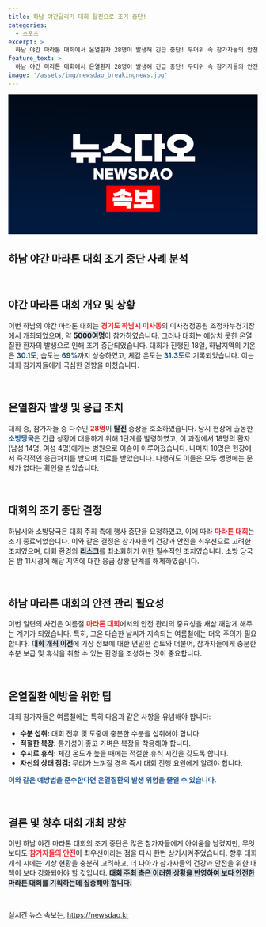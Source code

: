 ```yaml
---
title: 하남 야간달리기 대회 탈진으로 조기 중단!
categories:
  - 스포츠
excerpt: >
  하남 야간 마라톤 대회에서 온열환자 28명이 발생해 긴급 중단! 무더위 속 참가자들의 안전을 위해 소방당국이 신속히 대응하며 대회는 조기 종료됐다. 이 상황의 전말을 확인해보세요!
feature_text: >
  하남 야간 마라톤 대회에서 온열환자 28명이 발생해 긴급 중단! 무더위 속 참가자들의 안전을 위해 소방당국이 신속히 대응하며 대회는 조기 종료됐다. 이 상황의 전말을 확인해보세요!
image: '/assets/img/newsdao_breakingnews.jpg'
---
```


<p><img src="/assets/img/newsdao_breakingnews.jpg" alt="koreaapp 속보" /></p>

<h2 data-ke-size="size26">하남 야간 마라톤 대회 조기 중단 사례 분석</h2>

<p data-ke-size="size16">&nbsp;</p>

<h2 data-ke-size="size26">야간 마라톤 대회 개요 및 상황</h2>

<p>이번 하남의 야간 마라톤 대회는 <b><span style="color: #ee2323;">경기도 하남시 미사동</span></b>의 미사경정공원 조정카누경기장에서 개최되었으며, 약 <b><span style="background-color: #21538527;">5000여명</span></b>이 참가하였습니다. 그러나 대회는 예상치 못한 온열질환 환자의 발생으로 인해 조기 중단되었습니다. 대회가 진행된 18일, 하남지역의 기온은 <b><span style="color: #1a5490;">30.1도</span></b>, 습도는 <b><span style="color: #1a5490;">69%</span></b>까지 상승하였고, 체감 온도는 <b><span style="color: #1a5490;">31.3도</span></b>로 기록되었습니다. 이는 대회 참가자들에게 극심한 영향을 미쳤습니다. </p>

<p data-ke-size="size16">&nbsp;</p>

<h2 data-ke-size="size26">온열환자 발생 및 응급 조치</h2>

<p>대회 중, 참가자들 중 다수인 <b><span style="color: #ee2323;">28명</span></b>이 <b><span style="background-color: #21538527;">탈진</span></b> 증상을 호소하였습니다. 당시 현장에 출동한 <b><span style="color: #1a5490;">소방당국</span></b>은 긴급 상황에 대응하기 위해 1단계를 발령하였고, 이 과정에서 18명의 환자(남성 14명, 여성 4명)에게는 병원으로 이송이 이루어졌습니다. 나머지 10명은 현장에서 즉각적인 응급처치를 받으며 치료를 받았습니다. 다행히도 이들은 모두 생명에는 문제가 없다는 확인을 받았습니다.</p>

<p data-ke-size="size16">&nbsp;</p>

<h2 data-ke-size="size26">대회의 조기 중단 결정</h2>

<p>하남시와 소방당국은 대회 주최 측에 행사 중단을 요청하였고, 이에 따라 <b><span style="color: #ee2323;">마라톤 대회</span></b>는 조기 종료되었습니다. 이와 같은 결정은 참가자들의 건강과 안전을 최우선으로 고려한 조치였으며, 대회 환경의 <b><span style="background-color: #21538527;">리스크</span></b>를 최소화하기 위한 필수적인 조치였습니다. 소방 당국은 밤 11시경에 해당 지역에 대한 응급 상황 단계를 해제하였습니다.</p>

<p data-ke-size="size16">&nbsp;</p>

<h2 data-ke-size="size26">하남 마라톤 대회의 안전 관리 필요성</h2>

<p>이번 일련의 사건은 여름철 <b><span style="color: #ee2323;">마라톤 대회</span></b>에서의 안전 관리의 중요성을 새삼 깨닫게 해주는 계기가 되었습니다. 특히, 고온 다습한 날씨가 지속되는 여름철에는 더욱 주의가 필요합니다. <b><span style="background-color: #21538527;">대회 개최 이전</span></b>에 기상 정보에 대한 면밀한 검토와 더불어, 참가자들에게 충분한 수분 보급 및 휴식을 취할 수 있는 환경을 조성하는 것이 중요합니다.</p>

<p data-ke-size="size16">&nbsp;</p>

<h2 data-ke-size="size26">온열질환 예방을 위한 팁</h2>

<p>대회 참가자들은 여름철에는 특히 다음과 같은 사항을 유념해야 합니다: </p>

<ul>
    <li><b>수분 섭취:</b> 대회 전후 및 도중에 충분한 수분을 섭취해야 합니다.</li>
    <li><b>적절한 복장:</b> 통기성이 좋고 가벼운 복장을 착용해야 합니다.</li>
    <li><b>수시로 휴식:</b> 체감 온도가 높을 때에는 적절한 휴식 시간을 갖도록 합니다.</li>
    <li><b>자신의 상태 점검:</b> 무리가 느껴질 경우 즉시 대회 진행 요원에게 알려야 합니다.</li>
</ul>

<p><b><span style="color: #1a5490;">이와 같은 예방법을 준수한다면 온열질환의 발생 위험을 줄일 수 있습니다.</span></b></p>

<p data-ke-size="size16">&nbsp;</p>

<h2 data-ke-size="size26">결론 및 향후 대회 개최 방향</h2>

<p>이번 하남 야간 마라톤 대회의 조기 중단은 많은 참가자들에게 아쉬움을 남겼지만, 무엇보다도 <b><span style="color: #ee2323;">참가자들의 안전</span></b>이 최우선이라는 점을 다시 한번 상기시켜주었습니다. 향후 대회 개최 시에는 기상 현황을 충분히 고려하고, 더 나아가 참가자들의 건강과 안전을 위한 대책이 보다 강화되어야 할 것입니다. <b><span style="background-color: #21538527;">대회 주최 측은 이러한 상황을 반영하여 보다 안전한 마라톤 대회를 기획하는데 집중해야 합니다.</span></b> </p>

<p data-ke-size="size16">&nbsp;</p>
실시간 뉴스 속보는, <a href="https://newsdao.kr" rel="dofollow">https://newsdao.kr</a>


